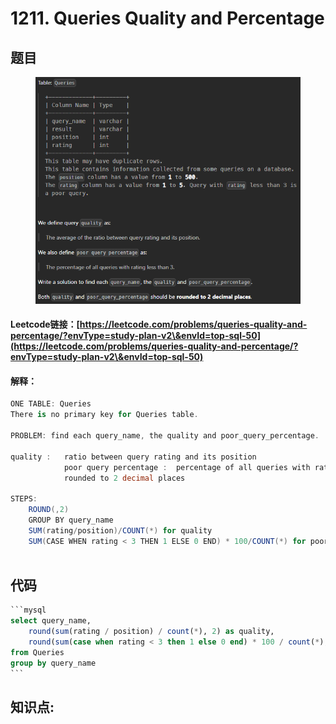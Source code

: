 # 1211. Queries Quality and Percentage

## 题目

<figure><img src="../../.gitbook/assets/image (6) (1).png" alt=""><figcaption></figcaption></figure>

#### Leetcode链接：[https://leetcode.com/problems/queries-quality-and-percentage/?envType=study-plan-v2\&envId=top-sql-50](https://leetcode.com/problems/queries-quality-and-percentage/?envType=study-plan-v2\&envId=top-sql-50)

#### 解释：

```csharp
ONE TABLE: Queries
There is no primary key for Queries table.

PROBLEM: find each query_name, the quality and poor_query_percentage.

quality :   ratio between query rating and its position
            poor query percentage :  percentage of all queries with rating less than 3.
            rounded to 2 decimal places

STEPS:
    ROUND(,2)
    GROUP BY query_name
    SUM(rating/position)/COUNT(*) for quality
    SUM(CASE WHEN rating < 3 THEN 1 ELSE 0 END) * 100/COUNT(*) for poor_query_percentage
    
```

## 代码

````sql
```mysql
select query_name,
    round(sum(rating / position) / count(*), 2) as quality,
    round(sum(case when rating < 3 then 1 else 0 end) * 100 / count(*), 2) as poor_query_percentage
from Queries
group by query_name
```
````

## **知识点:**&#x20;
